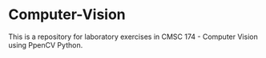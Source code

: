 # Computer-Vision
This is a repository for laboratory exercises in CMSC 174 - Computer Vision using PpenCV Python.
